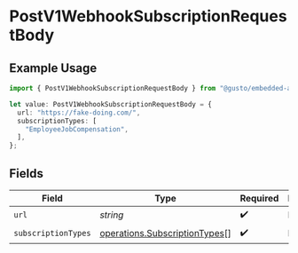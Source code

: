 # PostV1WebhookSubscriptionRequestBody

## Example Usage

```typescript
import { PostV1WebhookSubscriptionRequestBody } from "@gusto/embedded-api/models/operations/postv1webhooksubscription.js";

let value: PostV1WebhookSubscriptionRequestBody = {
  url: "https://fake-doing.com/",
  subscriptionTypes: [
    "EmployeeJobCompensation",
  ],
};
```

## Fields

| Field                                                                          | Type                                                                           | Required                                                                       | Description                                                                    |
| ------------------------------------------------------------------------------ | ------------------------------------------------------------------------------ | ------------------------------------------------------------------------------ | ------------------------------------------------------------------------------ |
| `url`                                                                          | *string*                                                                       | :heavy_check_mark:                                                             | N/A                                                                            |
| `subscriptionTypes`                                                            | [operations.SubscriptionTypes](../../models/operations/subscriptiontypes.md)[] | :heavy_check_mark:                                                             | N/A                                                                            |